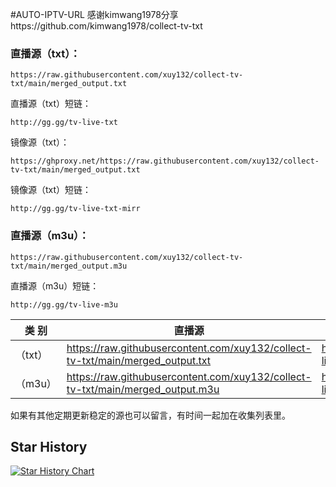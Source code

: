 #AUTO-IPTV-URL
感谢kimwang1978分享https://github.com/kimwang1978/collect-tv-txt



### **直播源（txt）：**
```
https://raw.githubusercontent.com/xuy132/collect-tv-txt/main/merged_output.txt
```
直播源（txt）短链：
```
http://gg.gg/tv-live-txt
```
镜像源（txt）：
```
https://ghproxy.net/https://raw.githubusercontent.com/xuy132/collect-tv-txt/main/merged_output.txt
```
镜像源（txt）短链：
```
http://gg.gg/tv-live-txt-mirr
```
### **直播源（m3u）：**
```
https://raw.githubusercontent.com/xuy132/collect-tv-txt/main/merged_output.m3u
```
直播源（m3u）短链：
```
http://gg.gg/tv-live-m3u
```


| 类 别  | 直播源                                       | ShortLink   |
|-------|------------------------------------------------|------------|
| （txt） |  https://raw.githubusercontent.com/xuy132/collect-tv-txt/main/merged_output.txt | http://gg.gg/tv-live-txt   |
| （m3u） |  https://raw.githubusercontent.com/xuy132/collect-tv-txt/main/merged_output.m3u | http://gg.gg/tv-live-m3u   |


如果有其他定期更新稳定的源也可以留言，有时间一起加在收集列表里。
## Star History

[![Star History Chart](https://api.star-history.com/svg?repos=xuy132/collect-tv-txt&type=Date)](https://star-history.com/#xuy132/collect-tv-txt&Date)





